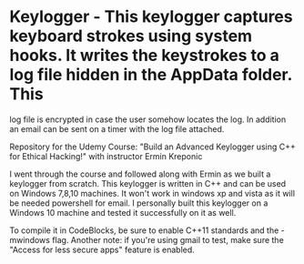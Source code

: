 # Keylogger - This keylogger captures keyboard strokes using system hooks.  It writes the keystrokes to a log file hidden in the AppData folder. This 
log file is encrypted in case the user somehow locates the log.  In addition an email can be sent on a timer with the log file attached.  


Repository for the Udemy Course: "Build an Advanced Keylogger using C++ for Ethical Hacking!" with instructor Ermin Kreponic

I went through the course and followed along with Ermin as we built a keylogger from scratch.  This keylogger is written in C++
and can be used on Windows 7,8,10 machines. It won't work in windows xp and vista as it will be needed powershell for email. I personally built this keylogger on a Windows 10 machine and tested it successfully on it as well.

To compile it in CodeBlocks, be sure to enable C++11 standards and the -mwindows flag.  Another note: if you're using gmail to test, 
make sure the "Access for less secure apps" feature is enabled.  

